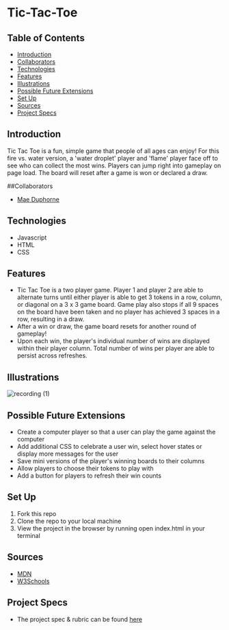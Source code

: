 # Tic-Tac-Toe

## Table of Contents
  - [Introduction](##Introduction)
  - [Collaborators](##Collaborators)
  - [Technologies](##Technologies)
  - [Features](##Features)
  - [Illustrations](##Illustrations)
  - [Possible Future Extensions](##Possible-Future-Extensions)
  - [Set Up](##Set-Up)
  - [Sources](##Sources)
  - [Project Specs](##Project-Specs)

## Introduction

Tic Tac Toe is a fun, simple game that people of all ages can enjoy! For this fire vs. water version, a 'water droplet' player and 'flame' player face off to see who can collect the most wins. Players can jump right into gameplay on page load. The board will reset after a game is won or declared a draw.

##Collaborators
- [Mae Duphorne](https://github.com/maeduphorne)

## Technologies
  - Javascript
  - HTML
  - CSS

## Features

- Tic Tac Toe is a two player game. Player 1 and player 2 are able to alternate turns until either player is able to get 3 tokens in a row, column, or diagonal on a 3 x 3 game board. Game play also stops if all 9 spaces on the board have been taken and no player has achieved 3 spaces in a row, resulting in a draw.
- After a win or draw, the game board resets for another round of gameplay!
- Upon each win, the player's individual number of wins are displayed within their player column. Total number of wins per player are able to persist across refreshes.

## Illustrations

![recording (1)](https://user-images.githubusercontent.com/63213406/122135609-11dcc380-cdfe-11eb-938a-1fa3e85e73a1.gif)


## Possible Future Extensions

  - Create a computer player so that a user can play the game against the computer
  - Add additional CSS to celebrate a user win, select hover states or display more messages for the user
  - Save mini versions of the player's winning boards to their columns
  - Allow players to choose their tokens to play with
  - Add a button for players to refresh their win counts

## Set Up

1. Fork this repo  
2. Clone the repo to your local machine
3. View the project in the browser by running open index.html in your terminal


## Sources
  - [MDN](http://developer.mozilla.org/en-US/)
  - [W3Schools](https://www.w3schools.com/)

## Project Specs
  - The project spec & rubric can be found [here](https://frontend.turing.edu/projects/module-1/tic-tac-toe-solo.html)
